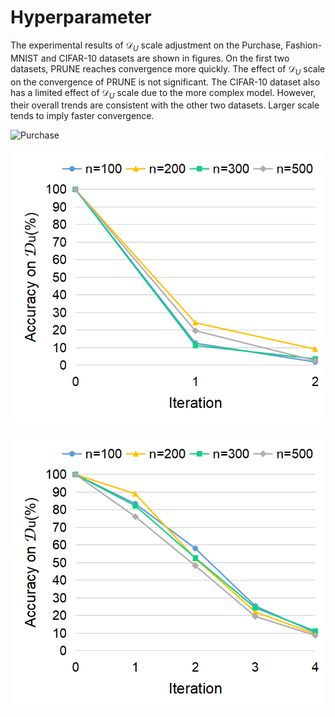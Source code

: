# Hyperparameter
The experimental results of $\mathcal{D}_U$ scale adjustment on the Purchase, Fashion-MNIST and CIFAR-10 datasets are shown in figures. On the first two datasets, PRUNE reaches convergence more quickly. The effect of $\mathcal{D}_U$ scale on the convergence of PRUNE is not significant. The CIFAR-10 dataset also has a limited effect of $\mathcal{D}_U$ scale due to the more complex model. However, their overall trends are consistent with the other two datasets. Larger scale tends to imply faster convergence.

![](Purchase.png "Purchase")

![](Fashion-MNIST.png "Fashion-MNIST")

![](CIFAR-10.png "CIFAR-10")

